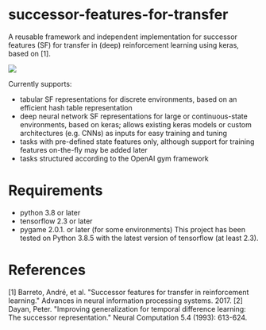 # successor-features-for-transfer
A reusable framework and independent implementation for successor features (SF) for transfer in (deep) reinforcement learning using keras, based on [1].

![](https://github.com/mike-gimelfarb/successor-features-for-transfer/blob/main/source/figures/sfql_cumulative_return_per_task.png)

Currently supports:
- tabular SF representations for discrete environments, based on an efficient hash table representation
- deep neural network SF representations for large or continuous-state environments, based on keras; allows existing keras models or custom architectures (e.g. CNNs) as inputs for easy training and tuning
- tasks with pre-defined state features only, although support for training features on-the-fly may be added later
- tasks structured according to the OpenAI gym framework

# Requirements
- python 3.8 or later
- tensorflow 2.3 or later
- pygame 2.0.1. or later (for some environments)
This project has been tested on Python 3.8.5 with the latest version of tensorflow (at least 2.3). 

# References
[1] Barreto, André, et al. "Successor features for transfer in reinforcement learning." Advances in neural information processing systems. 2017.
[2] Dayan, Peter. "Improving generalization for temporal difference learning: The successor representation." Neural Computation 5.4 (1993): 613-624.
